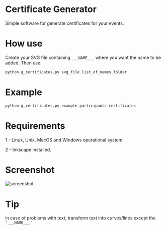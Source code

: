 Certificate Generator
====================

Simple software for generate certificates for your events.


How use
========
Create your SVG file containing ``` ___NAME___ ``` where you want the name to be added.
Then use:
```bash
python g_certificates.py svg_file list_of_names folder
```

Example
========
```bash
python g_certificates.py example participants certificates
```

Requirements
========
1 - Linux, Unix, MacOS and Windows operational system.

2 - Inkscape installed.

Screenshot
========

![screenshot](http://i.imgur.com/O9yDYGF.png)

Tip
========
in case of problems with text, transform text into curves/lines except the ``` '___NAME___' ```

